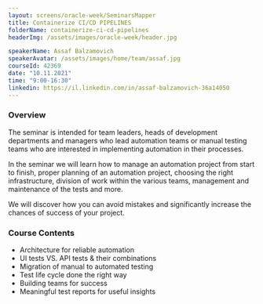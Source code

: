 ```yaml
---
layout: screens/oracle-week/SeminarsMapper
title: Containerize CI/CD PIPELINES
folderName: containerize-ci-cd-pipelines
headerImg: /assets/images/oracle-week/header.jpg

speakerName: Assaf Balzamovich
speakerAvatar: /assets/images/home/team/assaf.jpg
courseId: 42369
date: "10.11.2021"
time: "9:00-16:30"
linkedin: https://il.linkedin.com/in/assaf-balzamovich-36a14050
---
```


### Overview

The seminar is intended for team leaders, heads of development departments and managers who lead automation teams or manual testing teams who are interested in implementing automation in their processes.

In the seminar we will learn how to manage an automation project from start to finish, proper planning of an automation project, choosing the right infrastructure, division of work within the various teams, management and maintenance of the tests and more.

We will discover how you can avoid mistakes and significantly increase the chances of success of your project.

### Course Contents

- Architecture for reliable automation
- UI tests VS. API tests & their combinations
- Migration of manual to automated testing
- Test life cycle done the right way
- Building teams for success
- Meaningful test reports for useful insights
